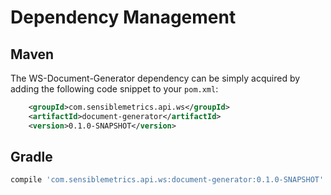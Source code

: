 # Dependency Management

## Maven

The WS-Document-Generator dependency can be simply acquired by adding the following code snippet to your `pom.xml`:

```xml
    <groupId>com.sensiblemetrics.api.ws</groupId>
    <artifactId>document-generator</artifactId>
    <version>0.1.0-SNAPSHOT</version>
```

## Gradle

```groovy
compile 'com.sensiblemetrics.api.ws:document-generator:0.1.0-SNAPSHOT'
```
